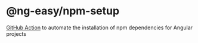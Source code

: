# @ng-easy/npm-setup

[GitHub Action](https://github.com/marketplace/actions/npm-setup) to automate the installation of npm dependencies for Angular projects

